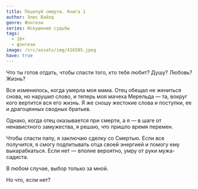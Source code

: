 ```yaml
---
title: Поцелуй смерти. Книга 1
author: Элис Вайлд
genre: Фэнтези
series: Искушение судьбы
tags:
  - 18+
  - фэнтези
image: /src/assets/img/416505.jpeg
have: true
---
```

Что ты готов отдать, чтобы спасти того, кто тебя любит? Душу? Любовь? Жизнь?

Все изменилось, когда умерла моя мама. Отец обещал не жениться снова, но нарушил слово, и теперь моя мачеха Мерельда — та, вокруг кого вертится вся его жизнь. Я же сношу жестокие слова и поступки, ее и драгоценных сводных братьев.

Однако, когда отец оказывается при смерти, а я — в шаге от ненавистного замужества, я решаю, что пришло время перемен.

Чтобы спасти папу, я заключаю сделку со Смертью. Если все получится, я смогу подпитывать отца своей энергией и помогу ему выкарабкаться. Если нет — вполне вероятно, умру от руки мужа-садиста.

В любом случае, выбор только за мной.

Но что, если нет?
